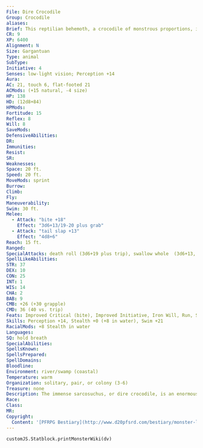 ```yaml
---
File: Dire Crocodile
Group: Crocodile
aliases: 
Brief: This reptilian behemoth, a crocodile of monstrous proportions, is large enough to swallow a horse in one tremendous bite.
CR: 9
XP: 6400
Alignment: N
Size: Gargantuan
Type: animal
SubType: 
Initiative: 4
Senses: low-light vision; Perception +14
Aura: 
AC: 21, touch 6, flat-footed 21
ACMods: (+15 natural, -4 size)
HP: 138
HD: (12d8+84)
HPMods: 
Fortitude: 15
Reflex: 8
Will: 8
SaveMods: 
DefensiveAbilities: 
DR: 
Immunities: 
Resist: 
SR: 
Weaknesses: 
Space: 20 ft.
Speed: 20 ft.
MoveMods: sprint
Burrow: 
Climb: 
Fly: 
Maneuverability: 
Swim: 30 ft.
Melee: 
  - Attack: "bite +18"
    Effect: "3d6+13/19-20 plus grab"
  - Attack: "tail slap +13"
    Effect: "4d8+6"
Reach: 15 ft.
Ranged: 
SpecialAttacks: death roll (3d6+19 plus trip), swallow whole  (3d6+13, AC 16, 13 hp)
SpellLikeAbilities: 
STR: 37
DEX: 10
CON: 25
INT: 1
WIS: 14
CHA: 2
BAB: 9
CMB: +26 (+30 grapple)
CMD: 36 (40 vs. trip)
Feats: Improved Critical (bite), Improved Initiative, Iron Will, Run, Skill Focus (Perception, Stealth)
Skills: Perception +14, Stealth +0 (+8 in water), Swim +21
RacialMods: +8 Stealth in water
Languages: 
SQ: hold breath
SpecialAbilities: 
SpellsKnown: 
SpellsPrepared: 
SpellDomains: 
Bloodline: 
Environment: river/swamp (coastal)
Temperature: warm
Organization: solitary, pair, or colony (3-6)
Treasure: none
Description: The immense sarcosuchus, or dire crocodile, is an enormous predator capable of catching and eating prey as large as the largest dinosaurs.
Race: 
Class: 
MR: 
Copyright:
  Content: '[PFRPG Bestiary](http://www.d20pfsrd.com/bestiary/monster-listings/animals/reptiles/crocodile/dire-crocodile)'
---
```

```dataviewjs
customJS.Statblock.printMonsterWiki(dv)
```
